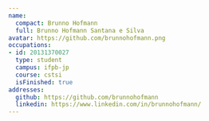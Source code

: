 ```yaml
---
name:
  compact: Brunno Hofmann
  full: Brunno Hofmann Santana e Silva
avatar: https://github.com/brunnohofmann.png
occupations:
- id: 20131370027
  type: student
  campus: ifpb-jp
  course: cstsi
  isFinished: true
addresses:
  github: https://github.com/brunnohofmann
  linkedin: https://www.linkedin.com/in/brunnohofmann/
---
```


